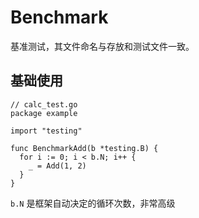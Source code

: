 # Benchmark

基准测试，其文件命名与存放和测试文件一致。

## 基础使用

```golang
// calc_test.go
package example

import "testing"

func BenchmarkAdd(b *testing.B) {
  for i := 0; i < b.N; i++ {
    _ = Add(1, 2)
  }
}
```

`b.N` 是框架自动决定的循环次数，非常高级
